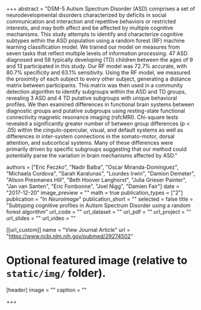 +++
abstract = "DSM-5 Autism Spectrum Disorder (ASD) comprises a set of neurodevelopmental disorders characterized by deficits in social communication and interaction and repetitive behaviors or restricted interests, and may both affect and be affected by multiple cognitive mechanisms. This study attempts to identify and characterize cognitive subtypes within the ASD population using a random forest (RF) machine learning classification model. We trained our model on measures from seven tasks that reflect multiple levels of information processing. 47 ASD diagnosed and 58 typically developing (TD) children between the ages of 9 and 13 participated in this study. Our RF model was 72.7% accurate, with 80.7% specificity and 63.1% sensitivity. Using the RF model, we measured the proximity of each subject to every other subject, generating a distance matrix between participants. This matrix was then used in a community detection algorithm to identify subgroups within the ASD and TD groups, revealing 3 ASD and 4 TD putative subgroups with unique behavioral profiles. We then examined differences in functional brain systems between diagnostic groups and putative subgroups using resting-state functional connectivity magnetic resonance imaging (rsfcMRI). Chi-square tests revealed a significantly greater number of between group differences (p < .05) within the cingulo-opercular, visual, and default systems as well as differences in inter-system connections in the somato-motor, dorsal attention, and subcortical systems. Many of these differences were primarily driven by specific subgroups suggesting that our method could potentially parse the variation in brain mechanisms affected by ASD."

authors = ["Eric Feczko", "Nadir Balba", "Oscar Miranda-Dominguez", "Michaela Cordova", "Sarah Karalunas", "Lourdes Irwin", "Damion Demeter", "Alison Presmanes Hill", "Beth Hoover Langhorst", "Julia Grieser Painter", "Jan van Santen", "Eric Fombonne", "Joel Nigg", "Damien Fair"]
date = "2017-12-20"
image_preview = ""
math = true
publication_types = ["2"]
publication = "In *Neuroimage*"
publication_short = ""
selected = false
title = "Subtyping cognitive profiles in Autism Spectrum Disorder using a random forest algorithm"
url_code = ""
url_dataset = ""
url_pdf = ""
url_project = ""
url_slides = ""
url_video = ""

[[url_custom]]
name = "View Journal Article"
url = "https://www.ncbi.nlm.nih.gov/pubmed/29274502"

# Optional featured image (relative to `static/img/` folder).
[header]
image = ""
caption = ""

+++
